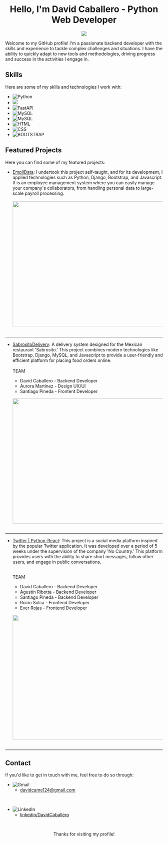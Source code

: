 <div align="center">
  <h1>Hello, I'm David Caballero - Python Web Developer</h1>
</div>

<div align="center">
  <img src="https://media1.giphy.com/media/qgQUggAC3Pfv687qPC/giphy.gif?cid=ecf05e47j9pj5jo6r56vfzwb9e7j0kojay5ro6k60mwdedob&ep=v1_gifs_search&rid=giphy.gif&ct=g">
</div>


Welcome to my GitHub profile! I'm a passionate backend developer with the skills and experience to tackle complex challenges and situations. I have the ability to quickly adapt to new tools and methodologies, driving progress and success in the activities I engage in.

## Skills

Here are some of my skills and technologies I work with:

- <img alt="Python" src="https://img.shields.io/badge/Python%20-%2314354C.svg?style=plastic&logo=python&logoColor=white">
- <img src="https://img.shields.io/badge/django-%23092E20.svg?&style=plastic&logo=django&logoColor=white" />
- <img alt="FastAPI" src="https://img.shields.io/badge/FastAPI-white?logo=fastapi">
- <img alt="MySQL" src="https://img.shields.io/badge/mysql-%234479A1.svg?&style=plastic&logo=mysql&logoColor=white"/>
- <img alt="MySQL" src="https://img.shields.io/badge/-MongoDB-000?&logo=MongoDB"/>
- <img alt="HTML" src="https://img.shields.io/badge/HTML5%20-%23E34F26.svg?style=plastic&logo=html5&logoColor=white">
- <img alt="CSS" src="https://img.shields.io/badge/CSS%20-%231572B6.svg?style=plastic&logo=css3&logoColor=white">
- <img alt="BOOTSTRAP" src="https://img.shields.io/badge/-Bootstrap-05122A?style=flat&logo=bootstrap&logoColor=563D7C">

## Featured Projects

Here you can find some of my featured projects:

- [EmpliData](https://github.com/Caballero25/EmpliData-SySDjango): I undertook this project self-taught, and for its development, I applied technologies such as Python, Django, Bootstrap, and Javascript. It is an employee management system where you can easily manage your company's collaborators, from handling personal data to large-scale payroll processing. <br><br>
  <img src="https://media.discordapp.net/attachments/1085674144538034228/1150252535328808990/INICIO.png?ex=65f651a7&is=65e3dca7&hm=01b3d504e67c638d4f4fc3ea9f9a3aebb8dc26cef63a499516e4c21b51f2a4f0&=&format=webp&quality=lossless&width=787&height=447" width=700 height=400><br><br>
<hr>

- [SabrositoDelivery](https://github.com/No-Country/c12-17-t-python): A delivery system designed for the Mexican restaurant 'Sabrosito.' This project combines modern technologies like Bootstrap, Django, MySQL, and Javascript to provide a user-friendly and efficient platform for placing food orders online. <br><br>
TEAM
   - David Caballero - Backend Developer
   - Aurora Martínez - Design UX/UI
   - Santiago Pineda - Frontent Developer<br> 

   <img src="https://media.discordapp.net/attachments/1085674144538034228/1150254310052069447/image.png?ex=65f6534e&is=65e3de4e&hm=e6235a471420c59e081c521eba38e47ca62522ac8f921c463b06012cc96a652e&=&format=webp&quality=lossless&width=918&height=447" width=700 height=400><br><br>
<hr>

- [Twitter | Python-React](https://github.com/No-Country/s10-04-t-python-react-twitter): This project is a social media platform inspired by the popular Twitter application. It was developed over a period of 5 weeks under the supervision of the company 'No Country.' This platform provides users with the ability to share short messages, follow other users, and engage in public conversations. <br><br>

  TEAM
   - David Caballero - Backend Developer
   - Agustín Ribotta - Backend Developer
   - Santiago Pineda - Backend Developer
   - Rocío Sulca - Frontend Developer
   - Ever Rojas - Frontend Developer <br> 
   

   <img src="https://israelvalley.com/wp-content/uploads/2020/08/twitter-logo-1200x675.jpg" width=700 height=400><br><br>
<hr>


## Contact
If you'd like to get in touch with me, feel free to do so through:

- <img img src="https://img.shields.io/badge/gmail-%23EA4335.svg?style=plastic&logo=gmail&logoColor=white" alt="Gmail"/> <br>
  - <a href="mailto:davidcame124@gmail.com">davidcame124@gmail.com</a>

<br>

- <img src="https://img.shields.io/badge/linkedin-%230A66C2.svg?style=plastic&logo=linkedin&logoColor=white" alt="LinkedIn"/> <br>
  - <a href="https://www.linkedin.com/in/jos%C3%A9-david-caballero-mej%C3%ADa-207b13234/">linkedin/DavidCaballero</a>

<br>

<p align=center>Thanks for visiting my profile!</p>
